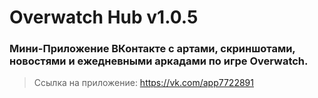 # Overwatch Hub v1.0.5
### Мини-Приложение ВКонтакте с артами, скриншотами, новостями и ежедневными аркадами по игре Overwatch.

> Ссылка на приложение: https://vk.com/app7722891